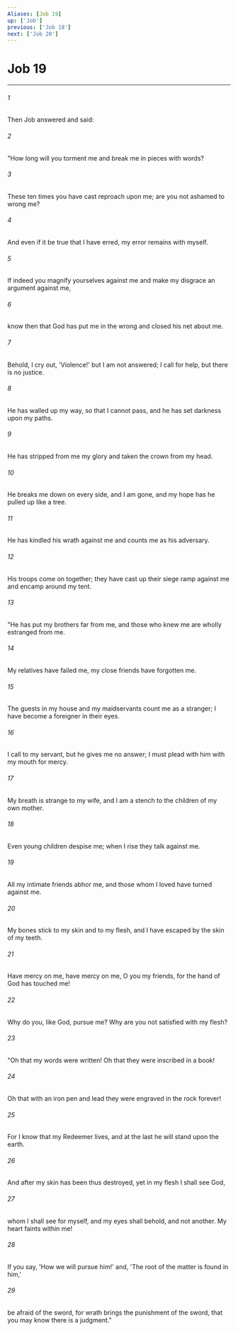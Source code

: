 ```yaml
---
Aliases: [Job 19]
up: ['Job']
previous: ['Job 18']
next: ['Job 20']
---
```

# Job 19
***



###### 1 
Then Job answered and said: 

###### 2 
"How long will you torment me and break me in pieces with words? 

###### 3 
These ten times you have cast reproach upon me; are you not ashamed to wrong me? 

###### 4 
And even if it be true that I have erred, my error remains with myself. 

###### 5 
If indeed you magnify yourselves against me and make my disgrace an argument against me, 

###### 6 
know then that God has put me in the wrong and closed his net about me. 

###### 7 
Behold, I cry out, 'Violence!' but I am not answered; I call for help, but there is no justice. 

###### 8 
He has walled up my way, so that I cannot pass, and he has set darkness upon my paths. 

###### 9 
He has stripped from me my glory and taken the crown from my head. 

###### 10 
He breaks me down on every side, and I am gone, and my hope has he pulled up like a tree. 

###### 11 
He has kindled his wrath against me and counts me as his adversary. 

###### 12 
His troops come on together; they have cast up their siege ramp against me and encamp around my tent. 

###### 13 
"He has put my brothers far from me, and those who knew me are wholly estranged from me. 

###### 14 
My relatives have failed me, my close friends have forgotten me. 

###### 15 
The guests in my house and my maidservants count me as a stranger; I have become a foreigner in their eyes. 

###### 16 
I call to my servant, but he gives me no answer; I must plead with him with my mouth for mercy. 

###### 17 
My breath is strange to my wife, and I am a stench to the children of my own mother. 

###### 18 
Even young children despise me; when I rise they talk against me. 

###### 19 
All my intimate friends abhor me, and those whom I loved have turned against me. 

###### 20 
My bones stick to my skin and to my flesh, and I have escaped by the skin of my teeth. 

###### 21 
Have mercy on me, have mercy on me, O you my friends, for the hand of God has touched me! 

###### 22 
Why do you, like God, pursue me? Why are you not satisfied with my flesh? 

###### 23 
"Oh that my words were written! Oh that they were inscribed in a book! 

###### 24 
Oh that with an iron pen and lead they were engraved in the rock forever! 

###### 25 
For I know that my Redeemer lives, and at the last he will stand upon the earth. 

###### 26 
And after my skin has been thus destroyed, yet in my flesh I shall see God, 

###### 27 
whom I shall see for myself, and my eyes shall behold, and not another. My heart faints within me! 

###### 28 
If you say, 'How we will pursue him!' and, 'The root of the matter is found in him,' 

###### 29 
be afraid of the sword, for wrath brings the punishment of the sword, that you may know there is a judgment."
